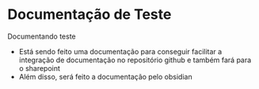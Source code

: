 # Documentação de Teste

Documentando teste

- Está sendo feito uma documentação para conseguir facilitar a integração de documentação no repositório github e também fará para o sharepoint
- Além disso, será feito a documentação pelo obsidian
